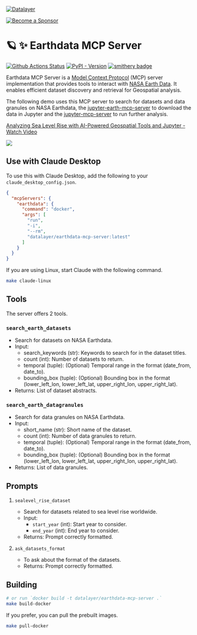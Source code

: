 <!--
  ~ Copyright (c) 2023-2024 Datalayer, Inc.
  ~
  ~ BSD 3-Clause License
-->

[![Datalayer](https://assets.datalayer.tech/datalayer-25.svg)](https://datalayer.io)

[![Become a Sponsor](https://img.shields.io/static/v1?label=Become%20a%20Sponsor&message=%E2%9D%A4&logo=GitHub&style=flat&color=1ABC9C)](https://github.com/sponsors/datalayer)

# 🪐 ✨ Earthdata MCP Server

[![Github Actions Status](https://github.com/datalayer/earthdata-mcp-server/workflows/Build/badge.svg)](https://github.com/datalayer/earthdata-mcp-server/actions/workflows/build.yml)
[![PyPI - Version](https://img.shields.io/pypi/v/earthdata-mcp-server)](https://pypi.org/project/earthdata-mcp-server)
[![smithery badge](https://smithery.ai/badge/@datalayer/earthdata-mcp-server)](https://smithery.ai/server/@datalayer/earthdata-mcp-server)

Earthdata MCP Server is a [Model Context Protocol](https://modelcontextprotocol.io/introduction) (MCP) server implementation that provides tools to interact with [NASA Earth Data](https://www.earthdata.nasa.gov/). It enables efficient dataset discovery and retrieval for Geospatial analysis.

The following demo uses this MCP server to search for datasets and data granules on NASA Earthdata, the [jupyter-earth-mcp-server](https://github.com/datalayer/jupyter-earth-mcp-server) to download the data in Jupyter and the [jupyter-mcp-server](https://github.com/datalayer/jupyter-mcp-server) to run further analysis.

<div>
  <a href="https://www.loom.com/share/c2b5b05f548d4f1492d5c107f0c48dbc">
    <p>Analyzing Sea Level Rise with AI-Powered Geospatial Tools and Jupyter - Watch Video</p>
  </a>
  <a href="https://www.loom.com/share/c2b5b05f548d4f1492d5c107f0c48dbc">
    <img style="max-width:100%;" src="https://cdn.loom.com/sessions/thumbnails/c2b5b05f548d4f1492d5c107f0c48dbc-598a84f02de7e74e-full-play.gif">
  </a>
</div>

## Use with Claude Desktop

To use this with Claude Desktop, add the following to your `claude_desktop_config.json`.

```json
{
  "mcpServers": {
    "earthdata": {
      "command": "docker",
      "args": [
        "run",
        "-i",
        "--rm",
        "datalayer/earthdata-mcp-server:latest"
      ]
    }
  }
}
```

If you are using Linux, start Claude with the following command.

```bash
make claude-linux
```

## Tools

The server offers 2 tools.

### `search_earth_datasets`

- Search for datasets on NASA Earthdata.
- Input:
  - search_keywords (str): Keywords to search for in the dataset titles.
  - count (int): Number of datasets to return.
  - temporal (tuple): (Optional) Temporal range in the format (date_from, date_to).
  - bounding_box (tuple): (Optional) Bounding box in the format (lower_left_lon, lower_left_lat, upper_right_lon, upper_right_lat).
- Returns: List of dataset abstracts.

### `search_earth_datagranules`

- Search for data granules on NASA Earthdata.
- Input:
  - short_name (str): Short name of the dataset.
  - count (int): Number of data granules to return.
  - temporal (tuple): (Optional) Temporal range in the format (date_from, date_to).
  - bounding_box (tuple): (Optional) Bounding box in the format (lower_left_lon, lower_left_lat, upper_right_lon, upper_right_lat).
- Returns: List of data granules.

## Prompts

1. `sealevel_rise_dataset`
   - Search for datasets related to sea level rise worldwide.
   - Input:
     - `start_year` (int): Start year to consider.
      - `end_year` (int): End year to consider.
   - Returns: Prompt correctly formatted.

2. `ask_datasets_format`
    - To ask about the format of the datasets.
    - Returns: Prompt correctly formatted.

## Building

```bash
# or run `docker build -t datalayer/earthdata-mcp-server .`
make build-docker
```

If you prefer, you can pull the prebuilt images.

```bash
make pull-docker
```
